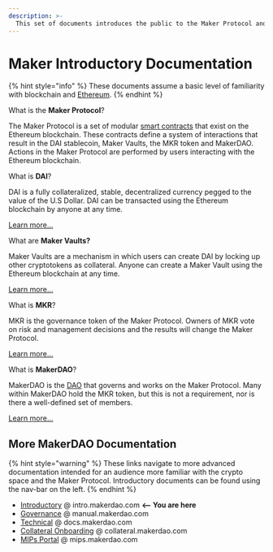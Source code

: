 ```yaml
---
description: >-
  This set of documents introduces the public to the Maker Protocol and its products.
---
```


# Maker Introductory Documentation

{% hint style="info" %} These documents assume a basic level of familiarity with blockchain and [Ethereum](https://ethereum.org/en/what-is-ethereum/). {% endhint %}

What is the **Maker Protocol**?

The Maker Protocol is a set of modular [smart contracts](https://ethereum.org/en/smart-contracts/) that exist on the Ethereum blockchain. These contracts define a system of interactions that result in the DAI stablecoin, Maker Vaults, the MKR token and MakerDAO. Actions in the Maker Protocol are performed by users interacting with the Ethereum blockchain. 

What is **DAI**?

DAI is a fully collateralized, stable, decentralized currency pegged to the value of the U.S Dollar. DAI can be transacted using the Ethereum blockchain by anyone at any time.

[Learn more...]()

What are **Maker Vaults?**

Maker Vaults are a mechanism in which users can create DAI by locking up other cryptotokens as collateral. Anyone can create a Maker Vault using the Ethereum blockchain at any time.

[Learn more...]()

What is **MKR**?

MKR is the governance token of the Maker Protocol. Owners of MKR vote on risk and management decisions and the results will change the Maker Protocol. 

[Learn more...]()

What is **MakerDAO**?

MakerDAO is the [DAO](https://www.investopedia.com/tech/what-dao/) that governs and works on the Maker Protocol. Many within MakerDAO hold the MKR token, but this is not a requirement, nor is there a well-defined set of members.

[Learn more...]()



## More MakerDAO Documentation
{% hint style="warning" %} These links navigate to more advanced documentation intended for an audience more familiar with the crypto space and the Maker Protocol. 
Introductory documents can be found using the nav-bar on the left. {% endhint %}

* [Introductory](https://intro.makerdao.com) @ intro.makerdao.com **<-- You are here**
* [Governance](https://manual.makerdao.com/) @ manual.makerdao.com 
* [Technical](https://docs.makerdao.com/) @ docs.makerdao.com
* [Collateral Onboarding](https://collateral.makerdao.com/) @ collateral.makerdao.com
* [MIPs Portal](https://mips.makerdao.com/) @ mips.makerdao.com